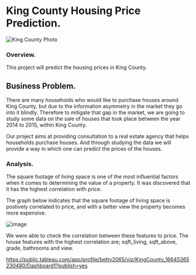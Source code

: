 # King County Housing Price Prediction.


![King County Photo](https://user-images.githubusercontent.com/109353419/193120235-6ccafa30-94ac-45c0-a828-d37e5e197aeb.jpeg)


### Overview.
This project will predict the housing prices in King County.

## Business Problem.
There are many households who would like to purchase houses around King County, but due to the information asymmetry in the market they go into it blindly. Therefore to mitigate that gap in the market, we are going to study some data on the sale of houses that took place between the year 2014 to 2015, within King County.

Our project aims at providing consultation to a real estate agency that helps households purchase houses. And through studying the data we will provide a way in which one can predict the prices of the houses.

### Analysis.
The square footage of living space is one of the most influential factors when it comes to determining the value of a property. It was discovered that it has the highest correlation with price. 

The graph below indicates that the square footage of living space is postively correlated to price, and with a better view the property becomes more expensive.

![image](https://user-images.githubusercontent.com/109353419/193239820-36419666-d5ed-4687-a354-12ea598185ec.png)


We were able to check the correlation between these features to price. The house features with the highest correlation are; sqft_living, sqft_above, grade, bathrooms and view.


https://public.tableau.com/app/profile/betty2065/viz/KingCounty_16645365230480/Dashboard1?publish=yes
